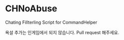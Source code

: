 CHNoAbuse
=========

Chating Fillterling Script for CommandHelper

욕설 추가는 인게임에서 되지 않습니다. Pull request 해주세요.
